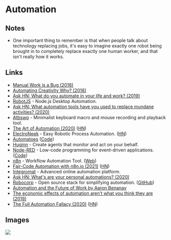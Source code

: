 # Automation

## Notes

- One important thing to remember is that when people talk about technology replacing jobs, it's easy to imagine exactly one robot being brought in to completely replace exactly one human worker, and that isn't really how it works.

## Links

- [Manual Work is a Bug (2018)](https://queue.acm.org/detail.cfm?id=3197520)
- [Automating Creativity Why? (2018)](https://www.youtube.com/watch?v=6trxEG2wHT8)
- [Ask HN: What do you automate in your life and work? (2019)](https://news.ycombinator.com/item?id=21373931)
- [RobotJS](https://github.com/octalmage/robotjs) - Node.js Desktop Automation.
- [Ask HN: What automation tools have you used to replace mundane activities? (2020)](https://news.ycombinator.com/item?id=22345150)
- [Atbswp](https://github.com/rmpr/atbswp) - Minimalist keyboard macro and mouse recording and playback tool.
- [The Art of Automation (2020)](https://blog.jessfraz.com/post/the-art-of-automation/) ([HN](https://news.ycombinator.com/item?id=24598281))
- [ElectroNeek](https://electroneek.com/) - Easy Robotic Process Automation. ([HN](https://news.ycombinator.com/item?id=23770214))
- [Automatoes](https://automatoes.com/) ([Code](https://github.com/johnlindquist/automatoes.com))
- [Huginn](https://github.com/huginn/huginn) - Create agents that monitor and act on your behalf.
- [Node-RED](https://nodered.org/) - Low-code programming for event-driven applications. ([Code](https://github.com/node-red/node-red))
- [n8n](https://github.com/n8n-io/n8n) - Workflow Automation Tool. ([Web](https://n8n.io/))
- [Fair-Code Automation with n8n.io (2021)](https://tech.davidfield.co.uk/opensourced-ifttt-with-n8n-io/) ([HN](https://news.ycombinator.com/item?id=25632892))
- [Integromat](https://www.integromat.com/en/) - Advanced online automation platform.
- [Ask HN: What's are your personal automations? (2020)](https://news.ycombinator.com/item?id=25381191)
- [Robocorp](https://robocorp.com/) - Open source stack for simplifying automation. ([GitHub](https://github.com/robocorp))
- [Automation and the Future of Work by Aaron Benanav](https://www.versobooks.com/books/3717-automation-and-the-future-of-work)
- [The economic effects of automation aren’t what you think they are (2019)](https://www.singlelunch.com/2019/10/21/the-economic-effects-of-automation-arent-what-you-think-they-are/)
- [The Full Automation Fallacy (2020)](https://futuresofwork.co.uk/2020/12/02/the-full-automation-fallacy/) ([HN](https://news.ycombinator.com/item?id=26053760))

## Images

![](https://outline-prod.imgix.net/20170323-c86vRGKVPsbek3PZXpVw?auto=format&q=60&w=2000&s=7fa68cbcc86ded1ab56b65ad74700aa9)
